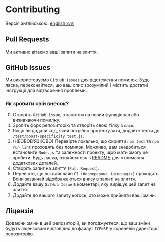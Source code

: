 # Contributing

Версія англійською: [english 🇬🇧](../CONTRIBUTING.md)

## Pull Requests

Ми активно вітаємо ваші запити на злиття.

## GitHub Issues

Ми використовуємо `GitHub Issues` для відстеження помилок.
Будь ласка, переконайтеся, що ваш опис зрозумілий і містить достатні інструкції для відтворення проблеми.

### Як зробити свій внесок?

0. Створіть `GitHub Issue`, з запитом на новий функціонал або визначаючи помилку.
1. Зробіть форк репозиторію та створіть свою гілку з `main`.
2. Якщо ви додали код, який потрібно протестувати, додайте тести до `/test/boost-specificity.test.js`.
3. (НЕОБОВ’ЯЗКОВО) Перевірте локально, що скрипти `npm test` та `npm run lint` проходять без помилок. Можливо, вам знадобиться встановити `Node.js` та залежності проекту, щоб мати змогу це зробити. Будь ласка, ознайомтеся з [README](./README_uk.md) для отримання додаткових деталей.
4. Створіть запит на злиття (`Pull Request`).
5. Перевірте, що всі пайплайн `CI (безперервна інтеграція)` проходять. Вони зазвичай відображаються внизу в запиті на злиття.
6. Додайте вашу `GitHub Issue` в коментарі, яку вирішує цей запит на злиття.
7. Додайте до вашого запиту когось, хто може прийняти ваші зміни.

## Ліцензія

Додаючи зміни в цей репозиторій, ви погоджуєтеся, що ваш зміни будуть ліцензовані відповідно до файлу `LICENSE` у кореневій директорії репозиторію.
